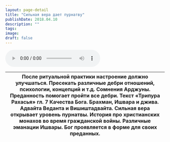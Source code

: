 ```yaml
---
layout: page-detail
title: "Сильная вера дает пурнатву"
publishDate: 2018.04.10
description: ""
tags:
image:
draft: false
---
```


<audio title="2018.04.10 - Сильная вера дает пурнатву.mp3" src="/upload/iblock/70e/70eee1725242e6aff4a9acdba8538590.mp3" controls=""></audio>

| После ритуальной практики настроение должно улучшаться. Пресекать различные дебри отношений, психологии, концепций и т.д. Сомнения Арджуны. Преданность помогает пройти все дебри.  Текст «Трипура Рахасья» гл. 7 Качества Бога. Брахман, Ишвара и джива. Адвайта Веданта и Вишиштадвайта. Сильная вера открывает уровень пурнатвы. История про христианских монахов во время гражданской войны. Различные эманации Ишвары. Бог проявляется в форме для своих преданных. |
| ------------------------------------------------------------------------------------------------------------------------------------------------------------------------------------------------------------------------------------------------------------------------------------------------------------------------------------------------------------------------------------------------------------------------------------------------------------------------ |

  
